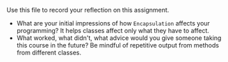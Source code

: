 Use this file to record your reflection on this assignment.

- What are your initial impressions of how `Encapsulation` affects your programming?
      It helps classes affect only what they have to affect.
- What worked, what didn't, what advice would you give someone taking this course in the future?
      Be mindful of repetitive output from methods from different classes.